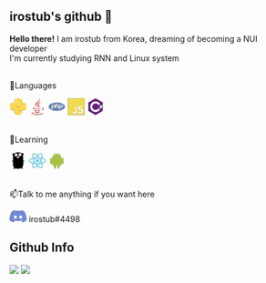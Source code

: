 
## irostub's github 👋

**Hello there!** I am irostub from Korea, dreaming of becoming a NUI developer  
I'm currently studying RNN and Linux system

<br>
💬Languages
<p>
<img src="https://github.com/irostub/irostub/blob/master/resources/python-plain.png?raw=true">
<img src="https://github.com/irostub/irostub/blob/master/resources/java-plain.png?raw=true">
<img src="https://github.com/irostub/irostub/blob/master/resources/php-plain.png?raw=true">
<img src="https://github.com/irostub/irostub/blob/master/resources/javascript-plain.png?raw=true">
<img src="https://github.com/irostub/irostub/blob/master/resources/csharp-plain.png?raw=true">
</p>
<br>
🌱Learning
<p>
<img src="https://github.com/irostub/irostub/blob/master/resources/go-plain.png?raw=true">
<img src="https://github.com/irostub/irostub/blob/master/resources/react-plain.png?raw=true">
<img src="https://github.com/irostub/irostub/blob/master/resources/android-plain.png?raw=true">
</p>
<br>
📫Talk to me anything if you want here
<p>
<img src="https://github.com/irostub/irostub/blob/master/resources/discord-plain.png?raw=true">
irostub#4498
</p>

Github Info
---
<p>
  <img src="https://github-readme-stats.vercel.app/api/top-langs?username=irostub">
  <img src="https://github-readme-stats.vercel.app/api?username=irostub&show_icons=true&line_height=40">
</p>
<!--
**irostub/irostub** is a ✨ _special_ ✨ repository because its `README.md` (this file) appears on your GitHub profile.

Here are some ideas to get you started:

- 🔭 I’m currently working on ...
- 🌱 I’m currently learning ...
- 👯 I’m looking to collaborate on ...
- 🤔 I’m looking for help with ...
- 💬 Ask me about ...
- 📫 How to reach me: ...
- 😄 Pronouns: ...
- ⚡ Fun fact: ...
-->
